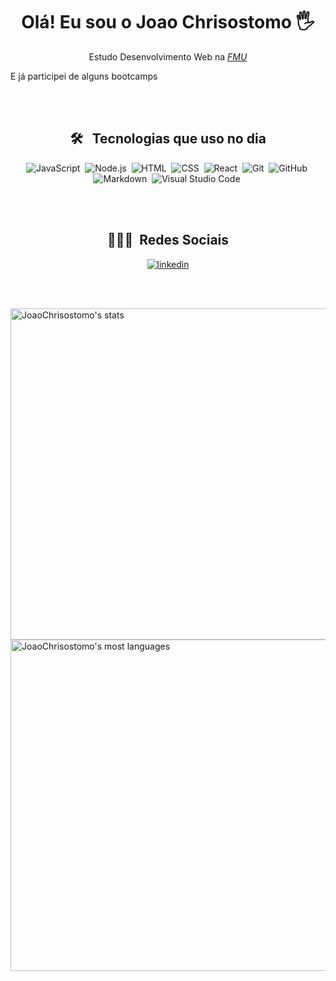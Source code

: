 

## <h1 align="center"> Olá! Eu sou o Joao Chrisostomo 🖐️</h1>

<p align="center">Estudo Desenvolvimento Web na <a href="https://portal.fmu.br/"><i>FMU</i></a>
  <p>E já participei de alguns bootcamps</p>
 



<br><br>

<div align="center">

## 🛠 &nbsp; Tecnologias que uso no dia

![JavaScript](https://img.shields.io/badge/-JavaScript-05122A?style=flat&logo=javascript)&nbsp;
![Node.js](https://img.shields.io/badge/-Node.js-05122A?style=flat&logo=node.js)&nbsp;
![HTML](https://img.shields.io/badge/-HTML-05122A?style=flat&logo=HTML5)&nbsp;
![CSS](https://img.shields.io/badge/-CSS-05122A?style=flat&logo=CSS3&logoColor=1572B6)&nbsp;
![React](https://img.shields.io/badge/-React-05122A?style=flat&logo=react)&nbsp;
![Git](https://img.shields.io/badge/-Git-05122A?style=flat&logo=git)&nbsp;
![GitHub](https://img.shields.io/badge/-GitHub-05122A?style=flat&logo=github)&nbsp;
![Markdown](https://img.shields.io/badge/-Markdown-05122A?style=flat&logo=markdown)&nbsp;
![Visual Studio Code](https://img.shields.io/badge/-Visual%20Studio%20Code-05122A?style=flat&logo=visual-studio-code&logoColor=007ACC)&nbsp;

<br><br>

## 👨🏽‍🦲 &nbsp;Redes Sociais

[![linkedin](https://img.shields.io/badge/linkedin-9146FF?style=for-the-badge&logo=linkedin&logoColor=white)](https://www.linkedin.com/in/jo%C3%A3o-pedro-220b67202/)


<br><br>

<p align="left">
<img width="530em" src="https://github-readme-stats.vercel.app/api?username=JoaoChrisostomo&show_icons=true&theme=vision-friendly-dark" alt="JoaoChrisostomo's stats"/>
<img width="530em" src="https://github-readme-stats.vercel.app/api/top-langs/?username=JoaoChrisostomo&layout=compact&theme=vision-friendly-dark" alt="JoaoChrisostomo's most languages"/>
</p>

<br><br>


</div>

